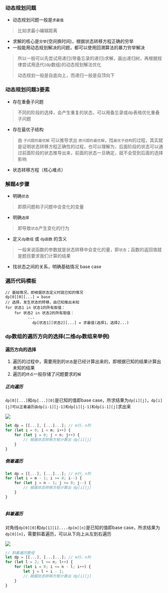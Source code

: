 ### 动态规划问题
* 动态规划问题一般是`求最值`
> 比如求最小编辑距离
* 求解的核心是`穷举`(空间换时间)，根据状态转移方程正确的穷举
* 一般能用动态规划解决的问题，都可以使用回溯算法的暴力穷举解决
>所以一般可以先尝试用递归(带备忘录的递归)求解，画出递归树，再根据规律尝试用迭代(dp数组)的动态规划解法优化
>
>动态规划一般是自底向上，而递归一般是自顶向下

### 动态规划问题3要素
* 存在重叠子问题
>不同的阶段的选择，会产生重复的状态，可以用备忘录或dp表格优化重叠子问题
* 存在最优子结构
>由 `子问题的最优解` 可以推导求出 `原问题的最优解`，找`最优⼦结构`的过程，其实就是证明状态转移⽅程正确性的过程，也可以理解为，后面阶段的状态可以通过前面阶段的状态推导出来，前面的状态一旦确定，就不会受到后面的选择影响
* 状态转移方程（核心难点）

### 解题4步骤
* 明确`状态`
>即原问题和子问题中会变化的变量
* 明确`选择`
>即导致`状态`产生变化的行为
* 定义`dp数组` 或 `dp函数` 的含义
>一般来说函数的参数就是状态转移中会变化的量，即`状态`；函数的返回值就是题目要求我们计算的结果
* 找状态之间的关系，明确基础情况 base case 


### 遍历代码模板
```
// 基础情况，即根据状态定义时就已知的情况
dp[0][0][...] = base
// 选择，发生状态的转移，由已知推出未知
for 状态1 in 状态1的所有取值：
    for 状态2 in 状态2的所有取值：
          ...
            dp[状态1][状态2][...] = 求最值(选择1，选择2...)
```

### dp数组的遍历方向的选择(⼆维dp数组来举例)

#### 遍历方向的选择
1. 遍历的过程中，需要用到的`状态`是已经计算出来的，即根据已知的结果计算出未知的结果
2. 遍历的`终点`一般存储了问题要求的`解`

##### 正向遍历

`dp[0][...]`和`dp[...][0]`是已知的值即base case，所求结果为`dp[i][j]`，`dp[i][j]可以正着遍历由dp[i-1][j-1]和dp[i][j-1]和dp[i-1][j]`求出来

![](https://gitee.com/sinkhaha/picture/raw/master/img/leetcode/%E5%8A%A8%E6%80%81%E8%A7%84%E5%88%92%E6%AD%A3%E7%9D%80%E9%81%8D%E5%8E%86drawio.png)

```javascript
let dp = [[...], [...]...]; // m行，n列
for (let i = 0; i < m; i++) {
    for (let j = 0; j < n; j++) {
        // 根据状态转移方程计算出 dp[i][j]
    }
}
```
##### 倒着遍历

```javascript
let dp = [[...], [...]...]; // m行，n列
for (let i = m - 1; i >= 0; i--) {
    for (let j = n - 1; j >= 0; j--) {
        // 根据状态转移方程计算出 dp[i][j]
    }
}
    
```
##### 斜着遍历

对角线`dp[0][0]`和`dp[1][1]....dp[m][n]`是已知的值即base case，所求结果为`dp[0][n]`，需要斜着遍历，可以从下向上从左到右遍历

![](https://gitee.com/sinkhaha/picture/raw/master/img/leetcode/%E5%80%92%E7%9D%80%E9%81%8D%E5%8E%86.png)

```javascript
// 斜着遍历数组 
let dp = [[...], [...]...]; // m行，n列
for (let l = 2; l <= n; l++) {
    for (let i = 0; i <= n - l; i++) {
        let j = l + i - 1;
        // 根据状态转移方程计算出 dp[i][j]
    } 
}
```
